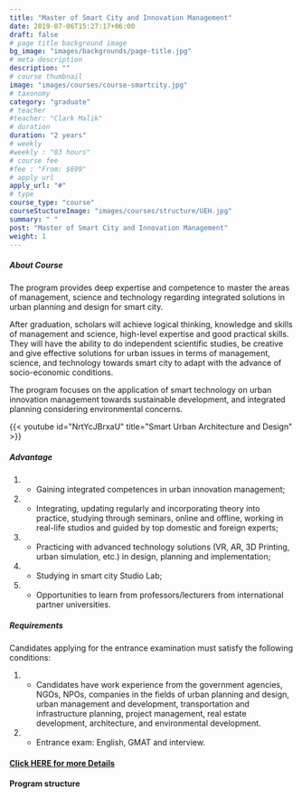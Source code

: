 ```yaml
---
title: "Master of Smart City and Innovation Management"
date: 2019-07-06T15:27:17+06:00
draft: false
# page title background image
bg_image: "images/backgrounds/page-title.jpg"
# meta description
description: ""
# course thumbnail
image: "images/courses/course-smartcity.jpg"
# taxonomy
category: "graduate"
# teacher
#teacher: "Clark Malik"
# duration
duration: "2 years"
# weekly
#weekly : "03 hours"
# course fee
#fee : "From: $699"
# apply url
apply_url: "#"
# type
course_type: "course"
courseStuctureImage: "images/courses/structure/UEH.jpg"
summary: " "
post: "Master of Smart City and Innovation Management"
weight: 1
---
```


##### About Course

<!--StartFragment-->

The program provides deep expertise and competence to master the areas of management, science and technology regarding integrated solutions in urban planning and design for smart city.

After graduation, scholars will achieve logical thinking, knowledge and skills of management and science, high-level expertise and good practical skills. They will have the ability to do independent scientific studies, be creative and give effective solutions for urban issues in terms of management, science, and technology towards smart city to adapt with the advance of socio-economic conditions.

The program focuses on the application of smart technology on urban innovation management towards sustainable development, and integrated planning considering environmental concerns.

<!--EndFragment-->

{{< youtube id="NrtYcJBrxaU" title="Smart Urban Architecture and Design" >}}

##### Advantage

1. - Gaining integrated competences in urban innovation management;
2. - Integrating, updating regularly and incorporating theory into practice, studying through seminars, online and offline, working in real-life studios and guided by top domestic and foreign experts;
3. - Practicing with advanced technology solutions (VR, AR, 3D Printing, urban simulation, etc.) in design, planning and implementation;
4. - Studying in smart city Studio Lab;
5. - Opportunities to learn from professors/lecturers from international partner universities.

##### Requirements

Candidates applying for the entrance examination must satisfy the following conditions:

1. - Candidates have work experience from the government agencies, NGOs, NPOs, companies in the fields of urban planning and design, urban management and development, transportation and infrastructure planning, project management, real estate development, architecture, and environmental development.
2. - Entrance exam: English, GMAT and interview.

#### [Click HERE for more Details](https://www.ueh.edu.vn/dao-tao/thac-si-tien-si/thac-si-dieu-hanh-cao-cap-emba/quan-ly-do-thi-thong-minh-va-sang-tao/?fbclid=IwAR09xSUOK2WxPuLZdZ4whONMLsnSDkAyvQqkoX0iioGizyCGdkdtBUqgig4)

#### Program structure
